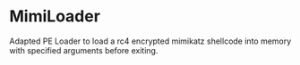 # MimiLoader
Adapted PE Loader to load a rc4 encrypted mimikatz shellcode into memory with specified arguments before exiting.
